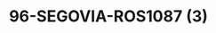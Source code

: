 ---
title: 96-SEGOVIA-ROS1087 (3)
image: 96-SEGOVIA-ROS1087 (3).jpg
brand: outlet-sposa
layout: vestito
---
